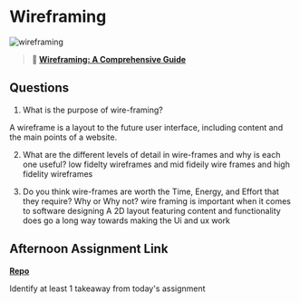 # Wireframing

![wireframing](https://bcw.blob.core.windows.net/public/img/courses/2293087935019893)

> **📖 [Wireframing: A Comprehensive Guide](https://codeworksacademy.com/fs-student-guide/resources/wk1/06-Wireframing)**

## Questions

1. What is the purpose of wire-framing? 

A wireframe is a layout to the future user interface, including content and the main points of a website.

2. What are the different levels of detail in wire-frames and why is each one useful?
low fidelty wireframes and mid fideily wire frames and high fidelity wireframes 

3. Do you think wire-frames are worth the Time, Energy, and Effort that they require? Why or Why not?
wire framing is important when it comes to software designing A 2D layout featuring content and functionality does go a long way towards making the Ui and ux work 


## Afternoon Assignment Link

**[Repo](https://github.com/Avillegas419/clonesite-den-scott-ariel)**

Identify at least 1 takeaway from today's assignment
